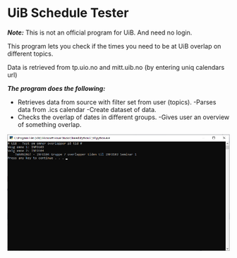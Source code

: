 # UiB Schedule Tester

***Note:*** This is not an official program for UiB. And need no login.

This program lets you check if the times you need to be at UiB overlap on different topics.

Data is retrieved from tp.uio.no and mitt.uib.no (by entering uniq calendars url)

***The program does the following:***
- Retrieves data from source with filter set from user (topics).
-Parses data from .ics calendar
-Create dataset of data.
- Checks the overlap of dates in different groups.
-Gives user an overview of something overlap.

![UiBScheduleTester](Screenshots/screen.png)

